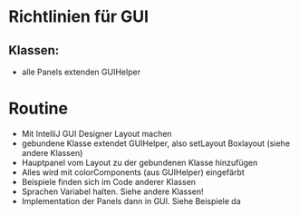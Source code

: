 # Richtlinien für GUI

## Klassen:
- alle Panels extenden GUIHelper

# Routine
- Mit IntelliJ GUI Designer Layout machen
- gebundene Klasse extendet GUIHelper, also setLayout Boxlayout (siehe andere Klassen)
- Hauptpanel vom Layout zu der gebundenen Klasse hinzufügen
- Alles wird mit colorComponents (aus GUIHelper) eingefärbt 
- Beispiele finden sich im Code anderer Klassen
- Sprachen Variabel halten. Siehe andere Klassen!
- Implementation der Panels dann in GUI. Siehe Beispiele da

